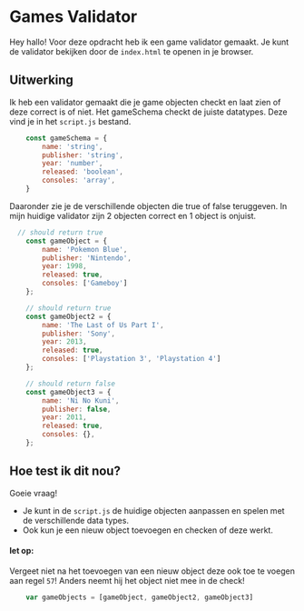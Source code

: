 # Games Validator
Hey hallo!
Voor deze opdracht heb ik een game validator gemaakt. 
Je kunt de validator bekijken door de `index.html` te openen in je browser. 

## Uitwerking
Ik heb een validator gemaakt die je game objecten checkt en laat zien of deze correct is of niet. 
Het gameSchema checkt de juiste datatypes. Deze vind je in het `script.js` bestand.

```javascript
    const gameSchema = {
        name: 'string',
        publisher: 'string',
        year: 'number',
        released: 'boolean',
        consoles: 'array',
    }
```

Daaronder zie je de verschillende objecten die true of false teruggeven. In mijn huidige validator zijn 2 objecten correct en 1 object is onjuist.

```javascript
  // should return true
    const gameObject = {
        name: 'Pokemon Blue',
        publisher: 'Nintendo',
        year: 1998,
        released: true,
        consoles: ['Gameboy']
    };
```
```javascript
    // should return true
    const gameObject2 = {
        name: 'The Last of Us Part I',
        publisher: 'Sony',
        year: 2013,
        released: true,
        consoles: ['Playstation 3', 'Playstation 4']
    };
```
```javascript
    // should return false
    const gameObject3 = {
        name: 'Ni No Kuni',
        publisher: false,
        year: 2011,
        released: true,
        consoles: {},
    };
```
## Hoe test ik dit nou?
Goeie vraag!
- Je kunt in de `script.js` de huidige objecten aanpassen en spelen met de verschillende data types. 
- Ook kun je een nieuw object toevoegen en checken of deze werkt. 

#### let op: 
Vergeet niet na het toevoegen van een nieuw object deze ook toe te voegen aan regel `57`! Anders neemt hij het object niet mee in de check!
```javascript
    var gameObjects = [gameObject, gameObject2, gameObject3]
```